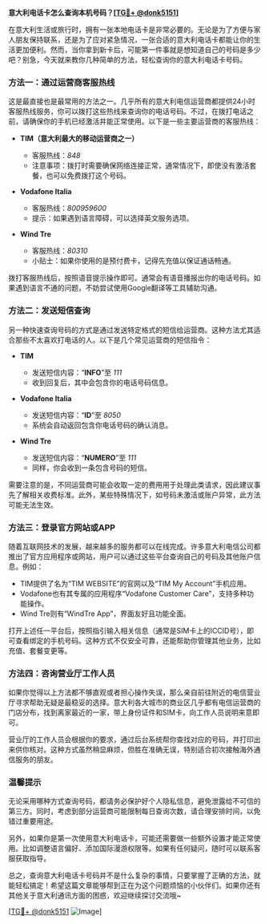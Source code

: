 **意大利电话卡怎么查询本机号码？[[TG💪+ @donk5151](https://t.me/s/donk5151)]**

在意大利生活或旅行时，拥有一张本地电话卡是非常必要的。无论是为了方便与家人朋友保持联系，还是为了应对紧急情况，一张合适的意大利电话卡都能让你的生活更加便利。然而，当你拿到新卡后，可能第一件事就是想知道自己的号码是多少吧？别急，今天就来教你几种简单的方法，轻松查询你的意大利电话卡号码。

### 方法一：通过运营商客服热线

这是最直接也是最常用的方法之一。几乎所有的意大利电信运营商都提供24小时客服热线服务，你可以拨打这些热线来查询你的电话号码。不过，在拨打电话之前，请确保你的手机已经激活并能正常使用。以下是一些主要运营商的客服热线：

- **TIM（意大利最大的移动运营商之一）**
  - 客服热线：*848*
  - 注意事项：拨打时需要确保网络连接正常，通常情况下，即使没有激活套餐，也可以免费拨打这个号码。

- **Vodafone Italia**
  - 客服热线：*800959600*
  - 提示：如果遇到语言障碍，可以选择英文服务选项。

- **Wind Tre**
  - 客服热线：*80310*
  - 小贴士：如果你使用的是预付费卡，记得先充值以保证通话畅通。

拨打客服热线后，按照语音提示操作即可。通常会有语音播报出你的电话号码。如果遇到语言不通的问题，不妨尝试使用Google翻译等工具辅助沟通。

### 方法二：发送短信查询

另一种快速查询号码的方式是通过发送特定格式的短信给运营商。这种方法尤其适合那些不太喜欢打电话的人。以下是几个常见运营商的短信指令：

- **TIM**
  - 发送短信内容：“**INFO**”至 *111*
  - 收到回复后，其中会包含你的电话号码信息。

- **Vodafone Italia**
  - 发送短信内容：“**ID**”至 *8050*
  - 系统会自动返回包含你电话号码的确认消息。

- **Wind Tre**
  - 发送短信内容：“**NUMERO**”至 *111*
  - 同样，你会收到一条包含号码的短信。

需要注意的是，不同运营商可能会收取一定的费用用于处理此类请求，因此建议事先了解相关收费标准。此外，某些特殊情况下，如号码未激活或账户异常，此方法可能无法生效。

### 方法三：登录官方网站或APP

随着互联网技术的发展，越来越多的服务都可以在线完成。许多意大利电信公司都推出了官方应用程序或网站，用户可以通过这些平台查询自己的号码及其他账户信息。例如：

- TIM提供了名为“TIM WEBSITE”的官网以及“TIM My Account”手机应用。
- Vodafone也有其专属的应用程序“Vodafone Customer Care”，支持多种功能操作。
- Wind Tre则有“WindTre App”，界面友好且功能全面。

打开上述任一平台后，按照指引输入相关信息（通常是SIM卡上的ICCID号），即可查看绑定的手机号码。这种方式不仅安全可靠，还能帮助你管理其他业务，比如充值、套餐变更等。

### 方法四：咨询营业厅工作人员

如果你觉得以上方法都不够直观或者担心操作失误，那么亲自前往附近的电信营业厅寻求帮助无疑是最稳妥的选择。意大利各大城市的商业区几乎都有电信运营商的门店分布，找到离家最近的一家，带上身份证件和SIM卡，向工作人员说明来意即可。

营业厅的工作人员会根据你的要求，通过后台系统帮你查找对应的号码，并打印出来供你核对。这种方式虽然稍显麻烦，但胜在准确无误，特别适合初次接触海外通信服务的朋友。

### 温馨提示

无论采用哪种方式查询号码，都请务必保护好个人隐私信息，避免泄露给不可信的第三方。同时，考虑到部分运营商可能限制每日查询次数，请合理安排时间，以免错过重要用途。

另外，如果你是第一次使用意大利电话卡，可能还需要做一些额外设置才能正常使用。比如调整语言偏好、添加国际漫游权限等。如果有任何疑问，随时可以联系客服获取指导。

总之，查询意大利电话卡号码并不是什么复杂的事情，只要掌握了正确的方法，就能轻松搞定！希望这篇文章能够帮到正在为这个问题烦恼的小伙伴们。如果你还有其他关于意大利通讯方面的困惑，欢迎继续探讨交流哦~

[[TG💪+ @donk5151](https://t.me/s/donk5151) ![Image](https://i.postimg.cc/rwNCRYN7/Snipaste-2025-04-30-17-27-05.png)]